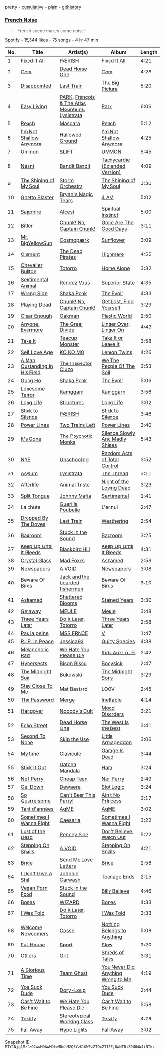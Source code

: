 pretty - [cumulative](/playlists/cumulative/37i9dQZF1DXcUF9GRO45to.md) - [plain](/playlists/plain/37i9dQZF1DXcUF9GRO45to) - [githistory](https://github.githistory.xyz/mackorone/spotify-playlist-archive/blob/main/playlists/plain/37i9dQZF1DXcUF9GRO45to)

### [French Noise](https://open.spotify.com/playlist/37i9dQZF1DXcUF9GRO45to)

> French scene makes some noise!

[Spotify](https://open.spotify.com/user/spotify) - 15,344 likes - 75 songs - 4 hr 47 min

| No. | Title | Artist(s) | Album | Length |
|---|---|---|---|---|
| 1 | [Fixed It All](https://open.spotify.com/track/19UtO7hBxFYhqYMqFePsjv) | [PÆRISH](https://open.spotify.com/artist/0waXk4SsKZBRCf7kiwi6uL) | [Fixed It All](https://open.spotify.com/album/5F9Aavpfp58NVEnDqtNU6W) | 4:21 |
| 2 | [Core](https://open.spotify.com/track/3KQFoQcHhnVwt8x8CFD7Td) | [Dead Horse One](https://open.spotify.com/artist/0CIGn7O0TtfeO2SNeD3rE7) | [Core](https://open.spotify.com/album/3PcIsTBU9umNzP1Ejz3s2g) | 4:28 |
| 3 | [Disappointed](https://open.spotify.com/track/5iEBZQZTvAAAJBFi4FwsRd) | [Last Train](https://open.spotify.com/artist/4S47feOS2ATuhc7Ao5ilfG) | [The Big Picture](https://open.spotify.com/album/0LTjFQ67GmORc4ttbXWOJu) | 5:20 |
| 4 | [Easy Living](https://open.spotify.com/track/4GW71Fj6Br2rH6ev9T8f1k) | [PARK](https://open.spotify.com/artist/5pMItVznpNhxltDYviTMsu), [Frànçois & The Atlas Mountains](https://open.spotify.com/artist/1mHTS3stAYCszPZ2PRa8QU), [Lysistrata](https://open.spotify.com/artist/04bDp8VBNHzbTdujiMUuCb) | [Park](https://open.spotify.com/album/5TlXmC4JTP9rrBvQV9O621) | 6:06 |
| 5 | [Reach](https://open.spotify.com/track/2t3c50Dgc0CvZmYOf40Yq2) | [Mascara](https://open.spotify.com/artist/1mmu7aIqCo989QSVk0lvHm) | [Reach](https://open.spotify.com/album/6VhainGyu98wzHYIzRvsf9) | 5:12 |
| 6 | [I'm Not Shallow Anymore](https://open.spotify.com/track/7lFoUyqzPBxIYd8ym94z9b) | [Hallowed Ground](https://open.spotify.com/artist/6YqFkQS9wiZXghL4aavRFh) | [I'm Not Shallow Anymore](https://open.spotify.com/album/62DebgPW62MyV7uLxjzBuf) | 4:25 |
| 7 | [Ummon](https://open.spotify.com/track/0PL7AWHsbdfccrnhGZb5ix) | [SLIFT](https://open.spotify.com/artist/0x9HCT7ZZlOEfLSVCDi5SO) | [UMMON](https://open.spotify.com/album/0mDB0OdwVTHh6cb70Fcdxq) | 5:45 |
| 8 | [Néant](https://open.spotify.com/track/5YHPFzrnaP31PXYCirRS0y) | [Bandit Bandit](https://open.spotify.com/artist/0A1HmlpMHsKQXyXkwoS26h) | [Tachycardie \(Extended Version\)](https://open.spotify.com/album/1J71QndbwpN6jpzgjzki7D) | 4:09 |
| 9 | [The Shining of My Soul](https://open.spotify.com/track/6smtkTLehhZSseuFldnIRI) | [Storm Orchestra](https://open.spotify.com/artist/5Zl04O5XJOu7kGrAosCPfR) | [The Shining of My Soul](https://open.spotify.com/album/2S8lZl5Y49kMG4UiXpdhvn) | 3:30 |
| 10 | [Ghetto Blaster](https://open.spotify.com/track/4ZTGfdpt0uJCXPogKP74fK) | [Bryan's Magic Tears](https://open.spotify.com/artist/4HgpwARKKErmILpXm5YcST) | [4 AM](https://open.spotify.com/album/5y7cA3fKM9W47MIfAdG2Uq) | 5:02 |
| 11 | [Sapphire](https://open.spotify.com/track/5DFnmcshyxsonqTvanqZPY) | [Alcest](https://open.spotify.com/artist/0d5ZwMtCer8dQdOPAgWhe7) | [Spiritual Instinct](https://open.spotify.com/album/6o13o3tlmwPYFnlIrVoRhh) | 5:00 |
| 12 | [Bitter](https://open.spotify.com/track/0pUNyIK9UsvFpXHbJ6gunK) | [Chunk! No, Captain Chunk!](https://open.spotify.com/artist/03jrbNTeSKP9m161juhm0h) | [Gone Are The Good Days](https://open.spotify.com/album/7G984XgKrRusVBpuwtLbO2) | 3:11 |
| 13 | [Mr\. BigYellowSun](https://open.spotify.com/track/27YpSQcKYFC2BDKXPba4D7) | [Cosmopaark](https://open.spotify.com/artist/29ArX70lbbZc2CfnbAAy5L) | [Sunflower](https://open.spotify.com/album/7yaDbs8UuwGoYqzgmGt3lu) | 3:09 |
| 14 | [Clement](https://open.spotify.com/track/0gZledHxMOU9mcsVeW9NmF) | [The Dead Pirates](https://open.spotify.com/artist/64bheP4lw6MvGJBNFKtPgx) | [Highmare](https://open.spotify.com/album/5rRaCgk5xWmQ6OCZPO6kku) | 4:55 |
| 15 | [Chevalier Bulltoe](https://open.spotify.com/track/6SBxee2sZTBLCfNZYz0lww) | [Totorro](https://open.spotify.com/artist/470SGea4tIbGLTpKcYJfLx) | [Home Alone](https://open.spotify.com/album/4InJztZgp2sTfqULyMZE1U) | 3:32 |
| 16 | [Sentimental Animal](https://open.spotify.com/track/7DwjBCEf4SjGzy8Bgaz3EX) | [Rendez Vous](https://open.spotify.com/artist/4a118edzJsiImCyPCZk6mY) | [Superior State](https://open.spotify.com/album/0GYH4HMvMgmsRCqN224mO8) | 4:35 |
| 17 | [Wrong Side](https://open.spotify.com/track/2CsOL9FYV76uI055yruZP3) | [Shaka Ponk](https://open.spotify.com/artist/0VJIBKdqJygrupAxpSTk7q) | [The Evol'](https://open.spotify.com/album/7nF02J94or6lPZirx6MxE4) | 4:33 |
| 18 | [Playing Dead](https://open.spotify.com/track/4KuwjTOfniivWFKJz3p1yW) | [Chunk! No, Captain Chunk!](https://open.spotify.com/artist/03jrbNTeSKP9m161juhm0h) | [Get Lost, Find Yourself](https://open.spotify.com/album/5jAkJlpRcL7CGmBcApdNjW) | 3:29 |
| 19 | [Clear Enough](https://open.spotify.com/track/0iqbvLUoANlhXizwGUKWHJ) | [Oakman](https://open.spotify.com/artist/2OooYq9h9rL9kUM2hRrKwW) | [Plastic World](https://open.spotify.com/album/4SxMaBkSKYysgd0JM1tewe) | 2:50 |
| 20 | [Anyone, Evermore](https://open.spotify.com/track/6binrNkX9MO9nyFNt2pH1n) | [The Great Divide](https://open.spotify.com/artist/1KDvR3odlKqAOjqT2Rp3Dn) | [Linger Over, Linger On](https://open.spotify.com/album/6TKDj8xVjtCy1ZUyUgSoLX) | 4:43 |
| 21 | [Take It](https://open.spotify.com/track/2gUDcRODF4dwwC6vi90ypV) | [Teacup Monster](https://open.spotify.com/artist/4Fqq8tVhE1sYO3MxyZL7sW) | [Take It or Leave It](https://open.spotify.com/album/2RHjDtMCXgIFnh1KyoWYpR) | 3:58 |
| 22 | [Self Love Age](https://open.spotify.com/track/7eteiaoID1a0mzNHOIHpnR) | [KO KO MO](https://open.spotify.com/artist/37njHbDvYnaoRWbRwVTdaZ) | [Lemon Twins](https://open.spotify.com/album/5vkFCpD1Jb7SMDIDv1xeCK) | 4:26 |
| 23 | [A Man Oustanding In His Field](https://open.spotify.com/track/75uFD148aefBQ3qrdwWn5i) | [The Inspector Cluzo](https://open.spotify.com/artist/5yxIIqWx8F0NfkXpyycTxg) | [We The People Of The Soil](https://open.spotify.com/album/4dF2btv546wMUc49Tkh7RR) | 3:53 |
| 24 | [Gung Ho](https://open.spotify.com/track/2poNoMk0YyxePxeJidM4Jf) | [Shaka Ponk](https://open.spotify.com/artist/0VJIBKdqJygrupAxpSTk7q) | [The Evol'](https://open.spotify.com/album/7nF02J94or6lPZirx6MxE4) | 5:06 |
| 25 | [Lonesome Terror](https://open.spotify.com/track/1skBkyve9Nky67eYhtVUkS) | [Kamggarn](https://open.spotify.com/artist/6e3939Z4hNCDfAqYK6pYM2) | [Kamggarn](https://open.spotify.com/album/0EpGsx16qSKNr3IDeYhmTc) | 3:56 |
| 26 | [Long Life](https://open.spotify.com/track/2N2A6MMehPqIQ6w7keCUDc) | [Structures](https://open.spotify.com/artist/4uAJ9vbmemltkuu0D3gBHQ) | [Long Life](https://open.spotify.com/album/54xgrAyNTiSiVPXydgJPoF) | 3:02 |
| 27 | [Stick to Silence](https://open.spotify.com/track/0a0tGgTGDmo2ChpB7IWTbc) | [PÆRISH](https://open.spotify.com/artist/0waXk4SsKZBRCf7kiwi6uL) | [Stick to Silence](https://open.spotify.com/album/0yAfmA16uaH56VfgXuhjuu) | 3:46 |
| 28 | [Power Lines](https://open.spotify.com/track/1oHDykzsljPnHszthIcZb5) | [Two Trains Left](https://open.spotify.com/artist/3CKpFibQUpWRorEYFxLNJn) | [Power Lines](https://open.spotify.com/album/1mIwSpOUpBdWloZoz96MTS) | 3:40 |
| 29 | [It's Gone](https://open.spotify.com/track/26cUvSqatbmZQ4hlp75E4M) | [The Psychotic Monks](https://open.spotify.com/artist/7GB1a2GjXTCbTtdSv3NTPy) | [Silence Slowly And Madly Shines](https://open.spotify.com/album/6z5nHHrbow0HdyZLcBqWfA) | 5:43 |
| 30 | [NYE](https://open.spotify.com/track/1u0Lca6WIqx964isUAYwMY) | [Unschooling](https://open.spotify.com/artist/4kIdiDjOJs6U8AAvBhecWs) | [Random Acts of Total Control](https://open.spotify.com/album/3o9F7xpJIGc5uv3gzXtd8C) | 3:52 |
| 31 | [Asylum](https://open.spotify.com/track/65s5gtYGSoF2BcbQ6oPuCy) | [Lysistrata](https://open.spotify.com/artist/04bDp8VBNHzbTdujiMUuCb) | [The Thread](https://open.spotify.com/album/3F5nmrHMSyFjEkATZQO7cz) | 3:11 |
| 32 | [Afterlife](https://open.spotify.com/track/6x6pZm52ipZTVIM99Jwb1k) | [Animal Triste](https://open.spotify.com/artist/4w7FwiYOd9cJQ7Pr5o31Eh) | [Night of the Loving Dead](https://open.spotify.com/album/7MgObAh6503Kapx3g6fYDh) | 3:23 |
| 33 | [Split Tongue](https://open.spotify.com/track/4AJWyrvgYnwXJVnCUrBEYe) | [Johnny Mafia](https://open.spotify.com/artist/7iM6UV8wXD4l2bS2QxdOPY) | [Sentimental](https://open.spotify.com/album/4vT2Fz8FEQMrKfuBoykbNO) | 1:41 |
| 34 | [La chute](https://open.spotify.com/track/7cjNhFw9RwiXYRJ5Gm3ycD) | [Guerilla Poubelle](https://open.spotify.com/artist/28EqKeX9NMNRu7OC0jKHnF) | [L'ennui](https://open.spotify.com/album/7JRqbUYfxIpVYwyXIbqB7N) | 2:47 |
| 35 | [Dropped By The Doves](https://open.spotify.com/track/3s8O2RnVyxDmm4zHELriYj) | [Last Train](https://open.spotify.com/artist/4S47feOS2ATuhc7Ao5ilfG) | [Weathering](https://open.spotify.com/album/4fRujS6zU3icVHKbTZMbGn) | 2:54 |
| 36 | [Badroom](https://open.spotify.com/track/3F0NHuzzFsv1JVQjvTibj1) | [Stuck in the Sound](https://open.spotify.com/artist/5sTzirFL1wjNa3GuSiUHsy) | [Badroom](https://open.spotify.com/album/1kpgGMobD4sNTy2KGGlVDd) | 3:25 |
| 37 | [Keep Up Until It Bleeds](https://open.spotify.com/track/7FMF5tM8SyGbw7o6pCOKYZ) | [Blackbird Hill](https://open.spotify.com/artist/49Ypkl4ltiWhxXcLILO8W1) | [Keep Up Until It Bleeds](https://open.spotify.com/album/4wyMHDo55NpyDa14Bc5S4c) | 4:31 |
| 38 | [Crystal Glass](https://open.spotify.com/track/6g6kaanB0CkHwZVizWUaGj) | [Mad Foxes](https://open.spotify.com/artist/0DNV4wMtnm1dZG7VLwdjCC) | [Ashamed](https://open.spotify.com/album/2AVURS4qCdrIZkqriAelGo) | 2:59 |
| 39 | [Newspapers](https://open.spotify.com/track/0T6LqY3Cgi6xleNezgWgUE) | [A VOID](https://open.spotify.com/artist/3ha9mtXhb0Ia40lnrU2cOI) | [Newspapers](https://open.spotify.com/album/6f7SIfP6rVwLqEGQ3z1hBl) | 3:08 |
| 40 | [Beware Of Birds](https://open.spotify.com/track/1IOz13EgqA22jojuSD4QAb) | [Jack and the bearded fishermen](https://open.spotify.com/artist/3dA2NIoEt8X4q0KU4QycgJ) | [Beware Of Birds](https://open.spotify.com/album/4KmuhLn1p7YYbWlltDuI4Z) | 3:10 |
| 41 | [Ashamed](https://open.spotify.com/track/0h0qjnCRWqkfdml8a6BSgp) | [Shattered Blooms](https://open.spotify.com/artist/2pYANbParcwp5HMM8GsK4w) | [Stained Years](https://open.spotify.com/album/3RjxgmzXhn8NxVLfR3btBQ) | 3:30 |
| 42 | [Getaway](https://open.spotify.com/track/5bsYpjfPaItASe2rB5nWIO) | [MEULE](https://open.spotify.com/artist/59z07g6lIQcpb04hzDHN7H) | [Meule](https://open.spotify.com/album/1lkZB1dQUOG37b9lNAxvHo) | 3:48 |
| 43 | [Three Years Later](https://open.spotify.com/track/5uLNjGZb5uJzRx3iTYr4Z2) | [Do It Later](https://open.spotify.com/artist/4ghzsBC2zItzqKvULx6CGF), [Totorro](https://open.spotify.com/artist/470SGea4tIbGLTpKcYJfLx) | [Three Years Later](https://open.spotify.com/album/4u8IttkEAoD3FEQPZgKGQ7) | 2:58 |
| 44 | [Pas la peine](https://open.spotify.com/track/71t2WYBSLCx3fHYDK8qr1w) | [MSS FRNCE](https://open.spotify.com/artist/5udREH1WTD1lhBsTRdKAfO) | [V](https://open.spotify.com/album/6aazZ0tJt34n32dgPitbum) | 1:47 |
| 45 | [R.I.P\. In Peace](https://open.spotify.com/track/063hy7znMfqVNklWm2bCWi) | [Jessica93](https://open.spotify.com/artist/33MTYrs2tNhqp6WlpWGfPg) | [Guilty Species](https://open.spotify.com/album/3Dm0UMOKdtBKymE62q1Iau) | 4:38 |
| 46 | [Melancholic Rain](https://open.spotify.com/track/25A9I9SrAJ4uPeGO7lsN34) | [We Hate You Please Die](https://open.spotify.com/artist/6Ts5nm6bMuPIqKy1fZRE8l) | [Kids Are Lo\-Fi](https://open.spotify.com/album/53IId7k0xkfOCTwsCF8lJY) | 2:42 |
| 47 | [Hypersects](https://open.spotify.com/track/1uyeiZXzeP2uDViqIDHoMl) | [Bison Bisou](https://open.spotify.com/artist/5WMurQLtfM6V3t7Gbh1ix1) | [Bodysick](https://open.spotify.com/album/1Cx9PXN9WJIJEge4JXHknM) | 2:47 |
| 48 | [The Midnight Son](https://open.spotify.com/track/5Eb1TzFxX0FvubRiy05E3j) | [Bukowski](https://open.spotify.com/artist/1CIApew7akAk8PyrxByyja) | [The Midnight Sons](https://open.spotify.com/album/2SKGHcRMMF5TiZzn68jARQ) | 3:29 |
| 49 | [Stay Close To Me](https://open.spotify.com/track/58pV7RsaDG3rj2K3US9vJb) | [Mat Bastard](https://open.spotify.com/artist/3g6cGlqNvWcTGwvse4VQVB) | [LOOV](https://open.spotify.com/album/56ycgKlSswpmfEHsAcOjd8) | 2:45 |
| 50 | [The Password](https://open.spotify.com/track/5lXrakjlZisavgHGQlBEGx) | [Merge](https://open.spotify.com/artist/017WuxWgOk7J8gVQCIaZ9m) | [Ineffable](https://open.spotify.com/album/5ffY3OhPNukgdhw6n13tXz) | 4:14 |
| 51 | [Hangover](https://open.spotify.com/track/3DbgF86SyidgINXtIx1qnV) | [Nobody's Cult](https://open.spotify.com/artist/2u9TRDPmCOUfSsP0WTFp7R) | [Mood Disorders](https://open.spotify.com/album/0ckv05nXDPG8LxuvCr0mmt) | 3:21 |
| 52 | [Echo Street](https://open.spotify.com/track/7yUuvqh6jUnCiZpk9QUf2x) | [Dead Horse One](https://open.spotify.com/artist/0CIGn7O0TtfeO2SNeD3rE7) | [The West Is the Best](https://open.spotify.com/album/0VCp3ltRTuGJAfZfikMkDA) | 3:41 |
| 53 | [Second To None](https://open.spotify.com/track/1MCIbFw68FQAqyaiV246ai) | [Skip the Use](https://open.spotify.com/artist/6UWiE4V9p2HK4C74A0CGKB) | [Little Armageddon](https://open.spotify.com/album/4aGp0loKrV89iJdJoksnYN) | 3:06 |
| 54 | [My time](https://open.spotify.com/track/3jRvGaPzOAK9UVFLRjs9wG) | [Clavicule](https://open.spotify.com/artist/3MyvhIeNVItWCpXSwm6pLI) | [Garage Is Dead](https://open.spotify.com/album/5aHRyWY4RRq04Bx1cLgbjH) | 3:44 |
| 55 | [Stick It Out](https://open.spotify.com/track/3LglMEtGTUFhAPTxa5ewwa) | [Datcha Mandala](https://open.spotify.com/artist/6HGIo68pNJojy4jcz9uE88) | [Hara](https://open.spotify.com/album/23RMgtP4v1gGTXnANwQCPU) | 3:24 |
| 56 | [Neil Perry](https://open.spotify.com/track/4pdUfdZIwUVRFCl5k9Eiyl) | [Cheap Teen](https://open.spotify.com/artist/0X6Rbb4fyZbLfdz3oNhnOX) | [Neil Perry](https://open.spotify.com/album/6fXYtRQI3s2u6ne7q6jJTX) | 2:49 |
| 57 | [Get Down](https://open.spotify.com/track/7EYX172yTq0YMvhAqe0RTP) | [Dewaere](https://open.spotify.com/artist/2FIwxqF6IF8jSI3J79miOF) | [Slot Logic](https://open.spotify.com/album/2eiBZAV4PXCHiIgUsS4K8W) | 3:24 |
| 58 | [So Quarrelsome](https://open.spotify.com/track/5Z9zNP3QnZUZNvakIDKTbP) | [Can't Bear This Party!](https://open.spotify.com/artist/44aEYDMMKlw3aUhxXmRg1f) | [Ain't No Princess](https://open.spotify.com/album/34dXeWYkadymUqJYIWuwYh) | 3:17 |
| 59 | [Tant d'années](https://open.spotify.com/track/2gFOW2xLk0Cr4CPg3rHBWk) | [AqME](https://open.spotify.com/artist/37P7yznrsIGSfuGOzmmt26) | [AqME](https://open.spotify.com/album/2oXGlPpaj8pwFGL2SpnVUF) | 3:02 |
| 60 | [Sometimes I Wanna Fight](https://open.spotify.com/track/55u6h5OS21Z7Zm0saxjpt4) | [Caesaria](https://open.spotify.com/artist/3GWHmhaBl7Lx4hygni7di3) | [Sometimes I Wanna Fight](https://open.spotify.com/album/1Mw2YPYz9Ed4TzjFo0pgSG) | 3:22 |
| 61 | [Lust of the Dead](https://open.spotify.com/track/2b1KKMDFJ4dnMyg5G9Zz5Y) | [Pencey Sloe](https://open.spotify.com/artist/6LZ5lMO2burFwjCctFW6tn) | [Don't Believe, Watch Out](https://open.spotify.com/album/1zK3Na9JwlTeuhOyNGIkyV) | 5:22 |
| 62 | [Stepping On Snails](https://open.spotify.com/track/7ogd6ybezUKwYxeLWb2nvB) | [A VOID](https://open.spotify.com/artist/3ha9mtXhb0Ia40lnrU2cOI) | [Stepping On Snails](https://open.spotify.com/album/44swoQuSZ9KEMCUrVld286) | 4:21 |
| 63 | [Bride](https://open.spotify.com/track/4oFtvipwinqXjVrJpEuYCG) | [Send Me Love Letters](https://open.spotify.com/artist/5RiWMf3FdQCkeAbwZXNcVk) | [Bride](https://open.spotify.com/album/2vxiT1e0xm36rYyn3EwvVj) | 2:58 |
| 64 | [I Don't Give A Shit](https://open.spotify.com/track/6ZZ8iAhLsaHncTdniCOcex) | [Johnnie Carwash](https://open.spotify.com/artist/6QrdWAI9FMyVqBIKcecUD0) | [Teenage Ends](https://open.spotify.com/album/6fXiSACVJOeI0Gevc1nIBt) | 2:15 |
| 65 | [Vegan Porn Food](https://open.spotify.com/track/5Q7WoXFIG0X0jEcR4BKAQU) | [Stuck in the Sound](https://open.spotify.com/artist/5sTzirFL1wjNa3GuSiUHsy) | [Billy Believe](https://open.spotify.com/album/2TucJEKDdHS6doCvqeWmvR) | 4:46 |
| 66 | [Bones](https://open.spotify.com/track/5WGOH3L6yKhHjXyCjgBYog) | [W!ZARD](https://open.spotify.com/artist/3E7Z5zzigflRAScfu3gigd) | [Bones](https://open.spotify.com/album/4XH9ajEoLAF572D1UseFG3) | 4:33 |
| 67 | [I Was Told](https://open.spotify.com/track/2zaAzeUiTErdnNpnD6Cuz2) | [Do It Later](https://open.spotify.com/artist/4ghzsBC2zItzqKvULx6CGF), [Totorro](https://open.spotify.com/artist/470SGea4tIbGLTpKcYJfLx) | [I Was Told](https://open.spotify.com/album/0zWiTtWOkCq97ilSJOO5A1) | 3:33 |
| 68 | [Welcome Newcomers](https://open.spotify.com/track/0yPdYvRz6qTo0oI6CFJwDj) | [Cosse](https://open.spotify.com/artist/2sGoKWmM956fjU3X8N5VxH) | [Nothing Belongs to Anything](https://open.spotify.com/album/1hCtl92M5FJH8zmgRT1fN3) | 5:08 |
| 69 | [Full House](https://open.spotify.com/track/1BkdBZBqMvDlyZjbxJ0RYO) | [Sport](https://open.spotify.com/artist/5kKhcEMSytHUQK1KOHfYxx) | [Slow](https://open.spotify.com/album/2GtKStxZmmULokdaAkKwmG) | 3:20 |
| 70 | [Others](https://open.spotify.com/track/109wpUkiX8IcWR8WTPV7cp) | [Grit](https://open.spotify.com/artist/7MqjgK85RJWzT4IS6gkCVJ) | [Shreds of Tales](https://open.spotify.com/album/2o7lvEpqFRNvXtfqLtyufl) | 3:31 |
| 71 | [A Glorious Time](https://open.spotify.com/track/7DzUVGhT9MRSyjMU1Rkfwh) | [Team Ghost](https://open.spotify.com/artist/6BXXt6yD472LkV5F8LxeBW) | [You Never Did Anything Wrong to Me](https://open.spotify.com/album/3gjzvEMzw42tasgAH0rxuT) | 4:19 |
| 72 | [You Suck Dude](https://open.spotify.com/track/4QpTAGLsHj7iXT2VlRwc5R) | [Dory\-Loup](https://open.spotify.com/artist/7hlVD6C022u1z25lu7abd2) | [You Suck Dude](https://open.spotify.com/album/47qPZfTscKx7zKxWC2aSpG) | 2:44 |
| 73 | [Can't Wait to Be Fine](https://open.spotify.com/track/3ceHHdlzB4tgJXCviVKTBc) | [We Hate You Please Die](https://open.spotify.com/artist/6Ts5nm6bMuPIqKy1fZRE8l) | [Can't Wait to Be Fine](https://open.spotify.com/album/2MSwOyJWgQm0gnb4ofdNzD) | 5:58 |
| 74 | [Testify](https://open.spotify.com/track/7BFZuaNusBMXusPtaohiVq) | [Stereotypical Working Class](https://open.spotify.com/artist/02ZopYrPQwwalBKGALvGAX) | [Testify](https://open.spotify.com/album/583cJgteBRqts4CLZdfnfu) | 4:29 |
| 75 | [Fall Away](https://open.spotify.com/track/1CEZOLVOKSAQIxbTDT4g8m) | [Hype Lights](https://open.spotify.com/artist/2npU68D7kt0LE5zdDZYFJo) | [Fall Away](https://open.spotify.com/album/5WbqS655AbA289SoaS4x7Q) | 3:02 |

Snapshot ID: `MTY1Njg1MzIzOCwwMDAwMDAwMDdhM2Q3YzU1OWEzZTQxZTI5ZjUwNTBiZDU0OWJiNTkz`
